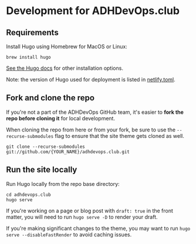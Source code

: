 # Development for ADHDevOps.club

## Requirements

Install Hugo using Homebrew for MacOS or Linux:

```console
brew install hugo
```

[See the Hugo docs](https://gohugo.io/getting-started/installing/)
for other installation options.

Note: the version of Hugo used for deployment is listed in
[netlify.toml](../netlify.toml).

## Fork and clone the repo

If you're not a part of the ADHDevOps GitHub team,
it's easier to **fork the repo before cloning it** for local development.

When cloning the repo from here or from your fork,
be sure to use the `--recurse-submodules` flag
to ensure that the site theme gets cloned as well.

```console
git clone --recurse-submodules git://github.com/{YOUR_NAME}/adhdevops.club.git
```

## Run the site locally

Run Hugo locally from the repo base directory:

```console
cd adhdevops.club
hugo serve
```

If you're working on a page or blog post with `draft: true` in the front matter,
you will need to run `hugo serve -D` to render your draft.

If you're making significant changes to the theme,
you may want to run `hugo serve --disableFastRender` to avoid caching issues.
